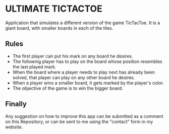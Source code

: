 # ULTIMATE TICTACTOE

Application that simulates a different version of the game TicTacToe. It is a giant board, with smaller boards in each of the tiles.

## Rules

- The first player can put his mark on any board he desires.
- The following player has to play on the board whose position resembles the last played mark.
- When the board where a player needs to play next has already been solved, that player can play on any other board he desires.
- When a player wins a smaller board, it gets marked by the player's color.
- The objective of the game is to win the bigger board.

## Finally

Any suggestion on how to improve this app can be submitted as a comment on this Repository, or can be sent to me using the "contact" form in my website.